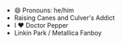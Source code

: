 - 😄 Pronouns: he/him
- Raising Canes and Culver's Addict
- I ❤️ Doctor Pepper
- Linkin Park / Metallica Fanboy
